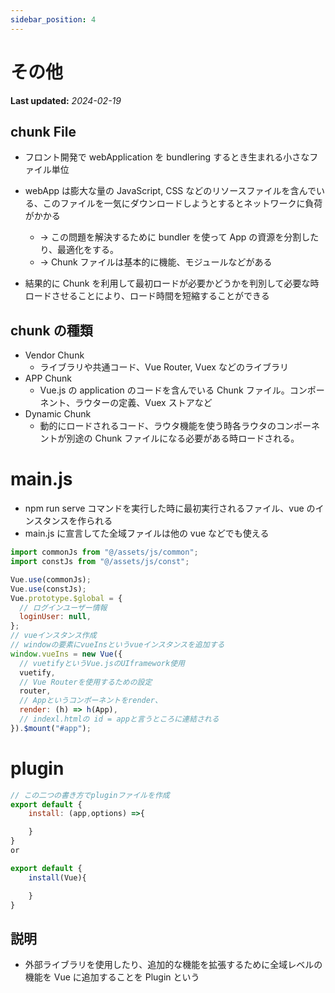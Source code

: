```yaml
---
sidebar_position: 4
---
```


# その他

**Last updated:** _2024-02-19_

## chunk File

- フロント開発で webApplication を bundlering するとき生まれる小さなファイル単位
- webApp は膨大な量の JavaScript, CSS などのリソースファイルを含んでいる、このファイルを一気にダウンロードしようとするとネットワークに負荷がかかる

  - → この問題を解決するために bundler を使って App の資源を分割したり、最適化をする。
  - → Chunk ファイルは基本的に機能、モジュールなどがある

- 結果的に Chunk を利用して最初ロードが必要かどうかを判別して必要な時ロードさせることにより、ロード時間を短縮することができる

## chunk の種類

- Vendor Chunk
  - ライブラリや共通コード、Vue Router, Vuex などのライブラリ
- APP Chunk
  - Vue.js の application のコードを含んでいる Chunk ファイル。コンポーネント、ラウターの定義、Vuex ストアなど
- Dynamic Chunk
  - 動的にロードされるコード、ラウタ機能を使う時各ラウタのコンポーネントが別途の Chunk ファイルになる必要がある時ロードされる。

# main.js

- npm run serve コマンドを実行した時に最初実行されるファイル、vue のインスタンスを作られる
- main.js に宣言してた全域ファイルは他の vue などでも使える

```javascript
import commonJs from "@/assets/js/common";
import constJs from "@/assets/js/const";

Vue.use(commonJs);
Vue.use(constJs);
Vue.prototype.$global = {
  // ログインユーザー情報
  loginUser: null,
};
// vueインスタンス作成
// windowの要素にvueInsというvueインスタンスを追加する
window.vueIns = new Vue({
  // vuetifyというVue.jsのUIframework使用
  vuetify,
  // Vue Routerを使用するための設定
  router,
  // Appというコンポーネントをrender、
  render: (h) => h(App),
  // indexl.htmlの id = appと言うところに連結される
}).$mount("#app");
```

# plugin

```javascript
// この二つの書き方でpluginファイルを作成
export default {
    install: (app,options) =>{

    }
}
or

export default {
    install(Vue){

    }
}
```

## 説明

- 外部ライブラリを使用したり、追加的な機能を拡張するために全域レベルの機能を Vue に追加することを Plugin という
